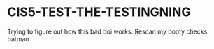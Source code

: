 # CIS5-TEST-THE-TESTINGNING
Trying to figure out how this bad boi works.
Rescan my booty checks batman